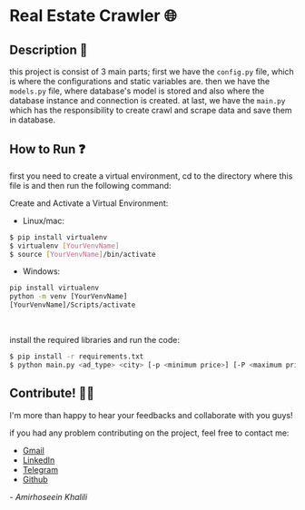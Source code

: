 # Real Estate Crawler 🌐

## Description 📑
this project is consist of 3 main parts; first we have the `config.py` file, which is where the configurations 
and static variables are. then we have the `models.py` file, where database's model is stored and also where the 
database instance and connection is created. at last, we have the `main.py` which has the responsibility to 
create crawl and scrape data and save them in database.
 
## How to Run ❓
first you need to create a virtual environment, cd to the directory where this file is and then run the following command:

Create and Activate a Virtual Environment:<br>
 
- Linux/mac: 
```bash
$ pip install virtualenv
$ virtualenv [YourVenvName]
$ source [YourVenvName]/bin/activate
```

- Windows:
```cmd
pip install virtualenv
python -m venv [YourVenvName]
[YourVenvName]/Scripts/activate
```
<br>


install the required libraries and run the code:
```bash
$ pip install -r requirements.txt
$ python main.py <ad_type> <city> [-p <minimum price>] [-P <maximum price>] [-r <minimum room>] [-R <maximum room>] 
```

## Contribute! 🤝🏻
I'm more than happy to hear your feedbacks and collaborate with you guys!

if you had any problem contributing on the project, feel free to contact me:

- [Gmail](mailto:amirhosseinkhalili901@gmail.com "my gmail address")
- [LinkedIn](https://linkedin.com/in/amirhossein-khalili-a83250271 "my LinkedIn account")
- [Telegram](https://t.me/Amirkh_MoD "my Telegram account")
- [Github](https://github.com/amirkhgraphic "my Github account")



*- Amirhoseein Khalili*

